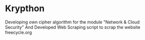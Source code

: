 # Krypthon
Developing own cipher algorithm for the module "Network &amp; Cloud Security" And 
Developed Web Scraping script to scrap the website freecycle.org
